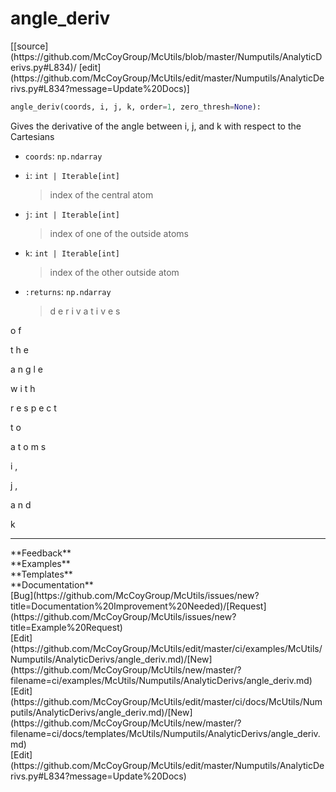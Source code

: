 # <a id="McUtils.Numputils.AnalyticDerivs.angle_deriv">angle_deriv</a>
<div class="docs-source-link" markdown="1">
[[source](https://github.com/McCoyGroup/McUtils/blob/master/Numputils/AnalyticDerivs.py#L834)/
[edit](https://github.com/McCoyGroup/McUtils/edit/master/Numputils/AnalyticDerivs.py#L834?message=Update%20Docs)]
</div>

```python
angle_deriv(coords, i, j, k, order=1, zero_thresh=None): 
```
Gives the derivative of the angle between i, j, and k with respect to the Cartesians
  - `coords`: `np.ndarray`
    > 
  - `i`: `int | Iterable[int]`
    > index of the central atom
  - `j`: `int | Iterable[int]`
    > index of one of the outside atoms
  - `k`: `int | Iterable[int]`
    > index of the other outside atom
  - `:returns`: `np.ndarray`
    > d
e
r
i
v
a
t
i
v
e
s
 
o
f
 
t
h
e
 
a
n
g
l
e
 
w
i
t
h
 
r
e
s
p
e
c
t
 
t
o
 
a
t
o
m
s
 
i
,
 
j
,
 
a
n
d
 
k











---


<div markdown="1" class="text-secondary">
<div class="container">
  <div class="row">
   <div class="col" markdown="1">
**Feedback**   
</div>
   <div class="col" markdown="1">
**Examples**   
</div>
   <div class="col" markdown="1">
**Templates**   
</div>
   <div class="col" markdown="1">
**Documentation**   
</div>
   <div class="col" markdown="1">
   
</div>
   <div class="col" markdown="1">
   
</div>
   <div class="col" markdown="1">
   
</div>
</div>
  <div class="row">
   <div class="col" markdown="1">
[Bug](https://github.com/McCoyGroup/McUtils/issues/new?title=Documentation%20Improvement%20Needed)/[Request](https://github.com/McCoyGroup/McUtils/issues/new?title=Example%20Request)   
</div>
   <div class="col" markdown="1">
[Edit](https://github.com/McCoyGroup/McUtils/edit/master/ci/examples/McUtils/Numputils/AnalyticDerivs/angle_deriv.md)/[New](https://github.com/McCoyGroup/McUtils/new/master/?filename=ci/examples/McUtils/Numputils/AnalyticDerivs/angle_deriv.md)   
</div>
   <div class="col" markdown="1">
[Edit](https://github.com/McCoyGroup/McUtils/edit/master/ci/docs/McUtils/Numputils/AnalyticDerivs/angle_deriv.md)/[New](https://github.com/McCoyGroup/McUtils/new/master/?filename=ci/docs/templates/McUtils/Numputils/AnalyticDerivs/angle_deriv.md)   
</div>
   <div class="col" markdown="1">
[Edit](https://github.com/McCoyGroup/McUtils/edit/master/Numputils/AnalyticDerivs.py#L834?message=Update%20Docs)   
</div>
   <div class="col" markdown="1">
   
</div>
   <div class="col" markdown="1">
   
</div>
   <div class="col" markdown="1">
   
</div>
</div>
</div>
</div>